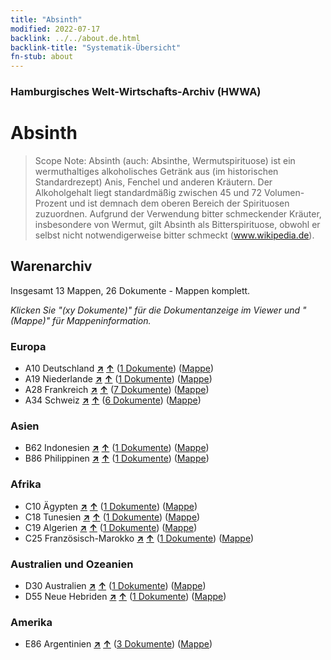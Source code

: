 ```yaml
---
title: "Absinth"
modified: 2022-07-17
backlink: ../../about.de.html
backlink-title: "Systematik-Übersicht"
fn-stub: about
---
```


### Hamburgisches Welt-Wirtschafts-Archiv (HWWA)

# Absinth&#160; 


> Scope Note: Absinth (auch: Absinthe, Wermutspirituose) ist ein wermuthaltiges alkoholisches Getränk aus (im historischen Standardrezept) Anis, Fenchel und anderen Kräutern. Der Alkoholgehalt liegt standardmäßig zwischen 45 und 72 Volumen-Prozent und ist demnach dem oberen Bereich der Spirituosen zuzuordnen. Aufgrund der Verwendung bitter schmeckender Kräuter, insbesondere von Wermut, gilt Absinth als Bitterspirituose, obwohl er selbst nicht notwendigerweise bitter schmeckt (www.wikipedia.de).






## Warenarchiv




Insgesamt 13 Mappen, 26 Dokumente - Mappen komplett.

_Klicken Sie "(xy Dokumente)" für die Dokumentanzeige im Viewer und "(Mappe)" für Mappeninformation._




### Europa

- A10 Deutschland [**&nearr;**](../../../geo/i/126128/about.de.html "Deutschland (alle Mappen)") [**&uarr;**](../../../geo/about.de.html#A10 "Ländersystematik") (<a href="https://pm20.zbw.eu/iiifview/folder/wa/141943,126128" title="über: Absinth : Deutschland" target="_blank">1 Dokumente</a>) ([Mappe](../../../../folder/wa/1419xx/141943/1261xx/126128/about.de.html))
- A19 Niederlande [**&nearr;**](../../../geo/i/140970/about.de.html "Niederlande (alle Mappen)") [**&uarr;**](../../../geo/about.de.html#A19 "Ländersystematik") (<a href="https://pm20.zbw.eu/iiifview/folder/wa/141943,140970" title="über: Absinth : Niederlande" target="_blank">1 Dokumente</a>) ([Mappe](../../../../folder/wa/1419xx/141943/1409xx/140970/about.de.html))
- A28 Frankreich [**&nearr;**](../../../geo/i/140982/about.de.html "Frankreich (alle Mappen)") [**&uarr;**](../../../geo/about.de.html#A28 "Ländersystematik") (<a href="https://pm20.zbw.eu/iiifview/folder/wa/141943,140982" title="über: Absinth : Frankreich" target="_blank">7 Dokumente</a>) ([Mappe](../../../../folder/wa/1419xx/141943/1409xx/140982/about.de.html))
- A34 Schweiz [**&nearr;**](../../../geo/i/141007/about.de.html "Schweiz (alle Mappen)") [**&uarr;**](../../../geo/about.de.html#A34 "Ländersystematik") (<a href="https://pm20.zbw.eu/iiifview/folder/wa/141943,141007" title="über: Absinth : Schweiz" target="_blank">6 Dokumente</a>) ([Mappe](../../../../folder/wa/1419xx/141943/1410xx/141007/about.de.html))

### Asien

- B62 Indonesien [**&nearr;**](../../../geo/i/141218/about.de.html "Indonesien (alle Mappen)") [**&uarr;**](../../../geo/about.de.html#B62 "Ländersystematik") (<a href="https://pm20.zbw.eu/iiifview/folder/wa/141943,141218" title="über: Absinth : Indonesien" target="_blank">1 Dokumente</a>) ([Mappe](../../../../folder/wa/1419xx/141943/1412xx/141218/about.de.html))
- B86 Philippinen [**&nearr;**](../../../geo/i/141240/about.de.html "Philippinen (alle Mappen)") [**&uarr;**](../../../geo/about.de.html#B86 "Ländersystematik") (<a href="https://pm20.zbw.eu/iiifview/folder/wa/141943,141240" title="über: Absinth : Philippinen" target="_blank">1 Dokumente</a>) ([Mappe](../../../../folder/wa/1419xx/141943/1412xx/141240/about.de.html))

### Afrika

- C10 Ägypten [**&nearr;**](../../../geo/i/141336/about.de.html "Ägypten (alle Mappen)") [**&uarr;**](../../../geo/about.de.html#C10 "Ländersystematik") (<a href="https://pm20.zbw.eu/iiifview/folder/wa/141943,141336" title="über: Absinth : Ägypten" target="_blank">1 Dokumente</a>) ([Mappe](../../../../folder/wa/1419xx/141943/1413xx/141336/about.de.html))
- C18 Tunesien [**&nearr;**](../../../geo/i/141353/about.de.html "Tunesien (alle Mappen)") [**&uarr;**](../../../geo/about.de.html#C18 "Ländersystematik") (<a href="https://pm20.zbw.eu/iiifview/folder/wa/141943,141353" title="über: Absinth : Tunesien" target="_blank">1 Dokumente</a>) ([Mappe](../../../../folder/wa/1419xx/141943/1413xx/141353/about.de.html))
- C19 Algerien [**&nearr;**](../../../geo/i/141354/about.de.html "Algerien (alle Mappen)") [**&uarr;**](../../../geo/about.de.html#C19 "Ländersystematik") (<a href="https://pm20.zbw.eu/iiifview/folder/wa/141943,141354" title="über: Absinth : Algerien" target="_blank">1 Dokumente</a>) ([Mappe](../../../../folder/wa/1419xx/141943/1413xx/141354/about.de.html))
- C25 Französisch-Marokko [**&nearr;**](../../../geo/i/141358/about.de.html "Französisch-Marokko (alle Mappen)") [**&uarr;**](../../../geo/about.de.html#C25 "Ländersystematik") (<a href="https://pm20.zbw.eu/iiifview/folder/wa/141943,141358" title="über: Absinth : Französisch-Marokko" target="_blank">1 Dokumente</a>) ([Mappe](../../../../folder/wa/1419xx/141943/1413xx/141358/about.de.html))

### Australien und Ozeanien

- D30 Australien [**&nearr;**](../../../geo/i/141621/about.de.html "Australien (alle Mappen)") [**&uarr;**](../../../geo/about.de.html#D30 "Ländersystematik") (<a href="https://pm20.zbw.eu/iiifview/folder/wa/141943,141621" title="über: Absinth : Australien" target="_blank">1 Dokumente</a>) ([Mappe](../../../../folder/wa/1419xx/141943/1416xx/141621/about.de.html))
- D55 Neue Hebriden [**&nearr;**](../../../geo/i/141631/about.de.html "Neue Hebriden (alle Mappen)") [**&uarr;**](../../../geo/about.de.html#D55 "Ländersystematik") (<a href="https://pm20.zbw.eu/iiifview/folder/wa/141943,141631" title="über: Absinth : Neue Hebriden" target="_blank">1 Dokumente</a>) ([Mappe](../../../../folder/wa/1419xx/141943/1416xx/141631/about.de.html))

### Amerika

- E86 Argentinien [**&nearr;**](../../../geo/i/141692/about.de.html "Argentinien (alle Mappen)") [**&uarr;**](../../../geo/about.de.html#E86 "Ländersystematik") (<a href="https://pm20.zbw.eu/iiifview/folder/wa/141943,141692" title="über: Absinth : Argentinien" target="_blank">3 Dokumente</a>) ([Mappe](../../../../folder/wa/1419xx/141943/1416xx/141692/about.de.html))








